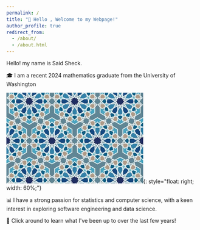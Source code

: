 ```yaml
---
permalink: /
title: "👋 Hello , Welcome to my Webpage!"
author_profile: true
redirect_from:
  - /about/
  - /about.html
---
```


 Hello! my name is Said Sheck.

 🎓 I am a recent 2024 mathematics graduate from the University of Washington

 ![Your Image](tiles.jpg){: style="float: right; width: 60%;"}

 📊  I have a strong passion for statistics and computer science, with a keen interest in exploring software engineering and  data science.

 🚀 Click around to learn what I've been up to over the last few years!